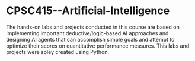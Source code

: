 # CPSC415--Artificial-Intelligence
The hands-on labs and projects conducted in this course are based on implementing important deductive/logic-based AI approaches and designing AI agents that can accomplish simple goals and attempt to optimize their scores on quantitative performance measures. This labs and projects were soley created using Python.
